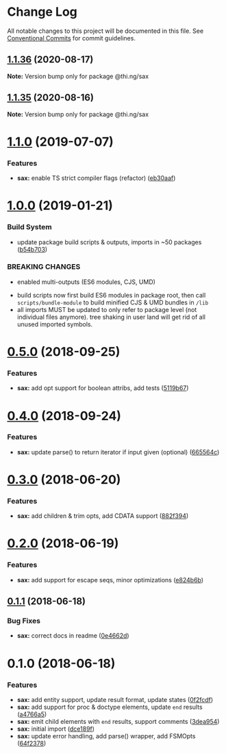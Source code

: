 # Change Log

All notable changes to this project will be documented in this file.
See [Conventional Commits](https://conventionalcommits.org) for commit guidelines.

## [1.1.36](https://github.com/thi-ng/umbrella/compare/@thi.ng/sax@1.1.35...@thi.ng/sax@1.1.36) (2020-08-17)

**Note:** Version bump only for package @thi.ng/sax





## [1.1.35](https://github.com/thi-ng/umbrella/compare/@thi.ng/sax@1.1.34...@thi.ng/sax@1.1.35) (2020-08-16)

**Note:** Version bump only for package @thi.ng/sax





# [1.1.0](https://github.com/thi-ng/umbrella/compare/@thi.ng/sax@1.0.19...@thi.ng/sax@1.1.0) (2019-07-07)

### Features

* **sax:** enable TS strict compiler flags (refactor) ([eb30aaf](https://github.com/thi-ng/umbrella/commit/eb30aaf))

# [1.0.0](https://github.com/thi-ng/umbrella/compare/@thi.ng/sax@0.5.13...@thi.ng/sax@1.0.0) (2019-01-21)

### Build System

* update package build scripts & outputs, imports in ~50 packages ([b54b703](https://github.com/thi-ng/umbrella/commit/b54b703))

### BREAKING CHANGES

* enabled multi-outputs (ES6 modules, CJS, UMD)

- build scripts now first build ES6 modules in package root, then call
  `scripts/bundle-module` to build minified CJS & UMD bundles in `/lib`
- all imports MUST be updated to only refer to package level
  (not individual files anymore). tree shaking in user land will get rid of
  all unused imported symbols.

<a name="0.5.0"></a>
# [0.5.0](https://github.com/thi-ng/umbrella/compare/@thi.ng/sax@0.4.1...@thi.ng/sax@0.5.0) (2018-09-25)

### Features

* **sax:** add opt support for boolean attribs, add tests ([5119b67](https://github.com/thi-ng/umbrella/commit/5119b67))

<a name="0.4.0"></a>
# [0.4.0](https://github.com/thi-ng/umbrella/compare/@thi.ng/sax@0.3.21...@thi.ng/sax@0.4.0) (2018-09-24)

### Features

* **sax:** update parse() to return iterator if input given (optional) ([665564c](https://github.com/thi-ng/umbrella/commit/665564c))

<a name="0.3.0"></a>
# [0.3.0](https://github.com/thi-ng/umbrella/compare/@thi.ng/sax@0.2.0...@thi.ng/sax@0.3.0) (2018-06-20)

### Features

* **sax:** add children & trim opts, add CDATA support ([882f394](https://github.com/thi-ng/umbrella/commit/882f394))

<a name="0.2.0"></a>
# [0.2.0](https://github.com/thi-ng/umbrella/compare/@thi.ng/sax@0.1.1...@thi.ng/sax@0.2.0) (2018-06-19)

### Features

* **sax:** add support for escape seqs, minor optimizations ([e824b6b](https://github.com/thi-ng/umbrella/commit/e824b6b))

<a name="0.1.1"></a>
## [0.1.1](https://github.com/thi-ng/umbrella/compare/@thi.ng/sax@0.1.0...@thi.ng/sax@0.1.1) (2018-06-18)

### Bug Fixes

* **sax:** correct docs in readme ([0e4662d](https://github.com/thi-ng/umbrella/commit/0e4662d))

<a name="0.1.0"></a>
# 0.1.0 (2018-06-18)

### Features

* **sax:** add entity support, update result format, update states ([0f2fcdf](https://github.com/thi-ng/umbrella/commit/0f2fcdf))
* **sax:** add support for proc & doctype elements, update `end` results ([a4766a5](https://github.com/thi-ng/umbrella/commit/a4766a5))
* **sax:** emit child elements with `end` results, support comments ([3dea954](https://github.com/thi-ng/umbrella/commit/3dea954))
* **sax:** initial import ([dce189f](https://github.com/thi-ng/umbrella/commit/dce189f))
* **sax:** update error handling, add parse() wrapper, add FSMOpts ([64f2378](https://github.com/thi-ng/umbrella/commit/64f2378))
